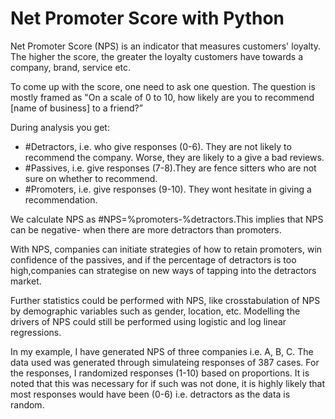 # Net Promoter Score with Python

Net Promoter Score (NPS) is an indicator that measures customers' loyalty. 
The higher the score, the greater the loyalty customers have towards a company, brand, service etc.

To come up with the score, one need to ask one question. The question is mostly framed as "On a scale of 0 to 10, how likely are you to recommend [name of business] to a friend?”

During analysis you get:
- #Detractors, i.e. who give responses (0-6). They are not likely to recommend the company. Worse, they are likely to a give a bad reviews.
- #Passives, i.e. give responses (7-8).They are fence sitters who are not sure on whether to recommend.
- #Promoters, i.e. give responses (9-10). They wont hesitate in giving a recommendation.

We calculate NPS as #NPS=%promoters-%detractors.This implies that NPS can be negative- when there are more detractors than promoters.

With NPS, companies can initiate strategies of how to retain promoters, win confidence of the passives, and if the percentage of detractors is too high,companies can strategise on new ways of tapping into the detractors market.

Further statistics could be performed with NPS, like crosstabulation of NPS by demographic variables such as gender, location, etc. Modelling the drivers of NPS could still be performed using logistic and log linear regressions.

In my example, I have generated NPS of three companies i.e. A, B, C. The data used was generated through simulateing responses of 
387 cases. 
For the responses, I randomized responses (1-10) based on proportions. It is noted that this was necessary for if such was not done, it is highly likely that most responses would have been (0-6) i.e. detractors as the data is random. 
